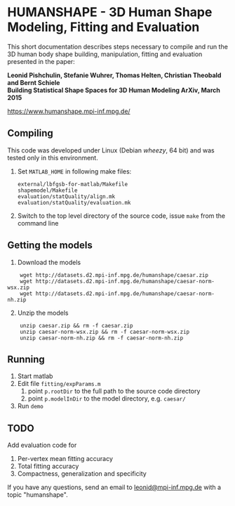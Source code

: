 HUMANSHAPE - 3D Human Shape Modeling, Fitting and Evaluation
=====

This short documentation describes steps necessary to compile and run the 3D human body shape building, manipulation, fitting and evaluation presented in the paper:

**Leonid Pishchulin, Stefanie Wuhrer, Thomas Helten, Christian Theobald and Bernt Schiele  
Building Statistical Shape Spaces for 3D Human Modeling
ArXiv, March 2015**

https://www.humanshape.mpi-inf.mpg.de/

Compiling
---

This code was developed under Linux (Debian _wheezy_, 64 bit) and was tested only in this environment.  

1. Set `MATLAB_HOME` in following make files:

    ```
    external/lbfgsb-for-matlab/Makefile
    shapemodel/Makefile
    evaluation/statQuality/align.mk
    evaluation/statQuality/evaluation.mk
    ```
2. Switch to the top level directory of the source code, issue `make` from the command line

Getting the models
---

1. Download the models
```
    wget http://datasets.d2.mpi-inf.mpg.de/humanshape/caesar.zip
    wget http://datasets.d2.mpi-inf.mpg.de/humanshape/caesar-norm-wsx.zip
    wget http://datasets.d2.mpi-inf.mpg.de/humanshape/caesar-norm-nh.zip
```

2. Unzip the models
```
    unzip caesar.zip && rm -f caesar.zip
    unzip caesar-norm-wsx.zip && rm -f caesar-norm-wsx.zip
    unzip caesar-norm-nh.zip && rm -f caesar-norm-nh.zip
```

Running
---
1. Start matlab
2. Edit file `fitting/expParams.m`
   	1) point `p.rootDir` to the full path to the source code directory
   	2) point `p.modelInDir` to the model directory, e.g. `caesar/`
3. Run `demo`

TODO
---
Add evaluation code for 

1. Per-vertex mean fitting accuracy
1. Total fitting accuracy
1. Compactness, generalization and specificity

If you have any questions, send an email to leonid@mpi-inf.mpg.de with a topic "humanshape".
